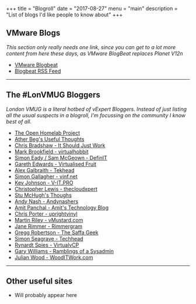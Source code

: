 +++
title = "Blogroll"
date = "2017-08-27"
menu = "main"
description = "List of blogs I'd like people to know about"
+++

## VMware Blogs

_This section only really needs one link, since you can get to a lot more content from here these days, as VMware BlogBeat replaces Planet V12n_

- [VMware Blogbeat](https://blogs.vmware.com/ "VMware driving traffic to community blogs")
- [Blogbeat RSS Feed](https://blogs.vmware.com/wprss "Blog Beat RSS Feed")

------
  
 
  
## The #LonVMUG Bloggers
_London VMUG is a literal hotbed of vExpert Bloggers. Instead of just listing all the usual suspects in a blogroll, I'm focussing on the community I know best of all._

- [The Open Homelab Project](https://openhomelab.org/)
- [Ather Beg's Useful Thoughts](http://atherbeg.com/ "Evangelising the Virtual World")
- [Chris Bradshaw - It Should Just Work](https://isjw.uk/ "isjw.uk")
- [Mark Brookfield - virtualhobbit](https://virtualhobbit.com "Big IT, Hobbit sized")
- [Simon Eady / Sam McGeown - DefinIT](https://www.definit.co.uk/ "2 authors, but only 1 entry on this list!")
- [Gareth Edwards - Virtualised Fruit](http://www.virtualisedfruit.co.uk/ "Yet another fruity blog taking a byte into virtualisation")
- [Alex Galbraith - Tekhead](http://tekhead.it/blog/ "It's all about the WAF") 
- [Simon Gallagher - vinf.net](https://vinf.net/ "Virtualization, Cloud, Infrastructure and all that 'stuff' in-between") 
- [Kev Johnson - V-IT.PRO](http://v-it.pro/ "Confessions of a Northern Technology Wrangler")
- [Christopher Lewis - thecloudxpert](https://thecloudxpert.net/ "virtualisation | cloud | automation | orchestration")
- [Stu McHugh's Thoughs](http://www.stumchugh.com/ "Also check out the podcast at: http://feeds.feedburner.com/vNewsPodcast")
- [Andy Nash - Andynashers](https://andynashers.wordpress.com/)
- [Amit Panchal - Amit's Technology Blog](http://apanchal.com/ "Demystifying the World of Virtualisation & Technology")
- [Chris Porter - uprightvinyl](https://blog.uprightvinyl.co.uk/ "Mr VDM Series 5 to you")
- [Martin Riley - vMustard.com](http://vmustard.com/ "virtualization | storage | cloud | tech")
- [Jane Rimmer - Rimmergram](http://www.rimmergram.com/ "News & views from the virtualization and tech space")
- [Gregg Robertson - The Saffa Geek](https://thesaffageek.co.uk/ "My ramblings about all things technical")
- [Simon Seagrave - Techhead](http://techhead.co/ "Virtualization Cloud & Tech News")
- [Rynardt Spies - VirtualvCP](https://virtualvcp.com/ "Technology Reviews and Blog")
- [Gary Williams - Ramblings of a Sysadmin](https://www.gdwnet.com/ "Random stories about life, problems and technology all within the world of IT")
- [Julian Wood - WoodITWork.com](http://www.wooditwork.com/ "It's about time I let the world know what I was thinking...")

------
  
 
  
## Other useful sites
- Will probably appear here

